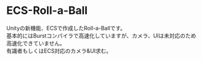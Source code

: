 # ECS-Roll-a-Ball
Unityの新機能、ECSで作成したRoll-a-Ballです。  
基本的にはBurstコンパイラで高速化していますが、カメラ、UIは未対応のため高速化できていません。  
有識者もしくはECS対応のカメラ&UI求む。
